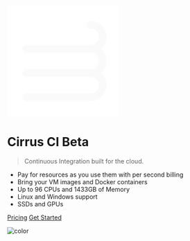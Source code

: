 ![logo](media/cirrus-labs-logo.svg)

# Cirrus CI Beta

> Continuous Integration built for the cloud.

* Pay for resources as you use them with per second billing
* Bring your VM images and Docker containers
* Up to 96 CPUs and 1433GB of Memory
* Linux and Windows support
* SSDs and GPUs

[Pricing](pricing.md)
[Get Started](overview.md)

<!-- background color -->
![color](#212121)
